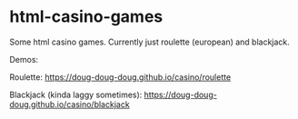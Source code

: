 # html-casino-games

Some html casino games. Currently just roulette (european) and blackjack.

Demos:

Roulette: https://doug-doug-doug.github.io/casino/roulette

Blackjack (kinda laggy sometimes): https://doug-doug-doug.github.io/casino/blackjack
